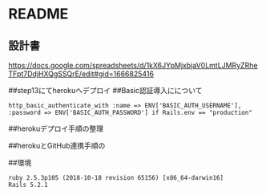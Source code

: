 # README

## 設計書
https://docs.google.com/spreadsheets/d/1kX6JYpMjxbjaV0LmtLJMRyZRheTFpt7DdjHXQgSSQrE/edit#gid=1666825416

##step13にてherokuへデプロイ
##Basic認証導入にについて
```
http_basic_authenticate_with :name => ENV['BASIC_AUTH_USERNAME'], :password => ENV['BASIC_AUTH_PASSWORD'] if Rails.env == "production"
```

##herokuデプロイ手順の整理


##herokuとGitHub連携手順の


##環境
```
ruby 2.5.3p105 (2018-10-18 revision 65156) [x86_64-darwin16]
Rails 5.2.1
```
